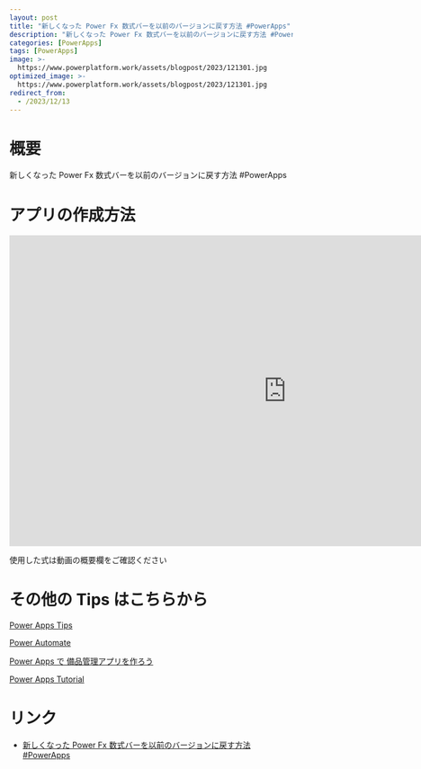 ```yaml
---
layout: post
title: "新しくなった Power Fx 数式バーを以前のバージョンに戻す方法 #PowerApps"
description: "新しくなった Power Fx 数式バーを以前のバージョンに戻す方法 #PowerAppsを動画で分かりやすく解説"
categories: [PowerApps]
tags: [PowerApps]
image: >-
  https://www.powerplatform.work/assets/blogpost/2023/121301.jpg
optimized_image: >-
  https://www.powerplatform.work/assets/blogpost/2023/121301.jpg
redirect_from:
  - /2023/12/13
---
```



#  概要

新しくなった Power Fx 数式バーを以前のバージョンに戻す方法 #PowerApps


# アプリの作成方法

<iframe width="983" height="553" src="https://www.youtube.com/embed/1CqlgsZeatY" title="YouTube video player" frameborder="0" allow="accelerometer; autoplay; clipboard-write; encrypted-media; gyroscope; picture-in-picture" allowfullscreen></iframe>


使用した式は動画の概要欄をご確認ください


# その他の Tips はこちらから

[Power Apps Tips](https://www.youtube.com/watch?v=VrAQf3JQ7yM&list=PLVhFi1fb3DqakSLVMn22DDcySXh9jtzi- )


[Power Automate](https://www.youtube.com/watch?v=-YnJYT0ASEM&list=PLVhFi1fb3Dqbzic6GieqnLFgD3aTj-eHA)


[Power Apps で 備品管理アプリを作ろう](https://www.youtube.com/playlist?list=PLVhFi1fb3DqZM3HKb8Hea6XEL96990Fyn)


[Power Apps Tutorial](https://www.youtube.com/playlist?list=PLVhFi1fb3DqalxpL974VvAJvV4iWoSbe_)


# リンク


- [新しくなった Power Fx 数式バーを以前のバージョンに戻す方法 #PowerApps](https://www.youtube.com/watch?v=1CqlgsZeatY)


